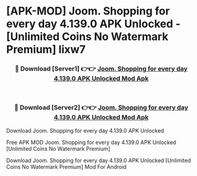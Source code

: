 # [APK-MOD] Joom. Shopping for every day 4.139.0 APK Unlocked - [Unlimited Coins No Watermark Premium] lixw7



<div align="center">
<h3>🔴 Download [Server1] 👉👉 <a href="https://momento.my/?title=Joom._Shopping_for_every_day_4.139.0_APK_Unlocked">Joom. Shopping for every day 4.139.0 APK Unlocked Mod Apk</a></h3><br>

<h3>🔴 Download [Server2] 👉👉 <a href="https://momento.my/?title=Joom._Shopping_for_every_day_4.139.0_APK_Unlocked">Joom. Shopping for every day 4.139.0 APK Unlocked Mod Apk</a></h3>
</div>



Download Joom. Shopping for every day 4.139.0 APK Unlocked 

Free APK MOD Joom. Shopping for every day 4.139.0 APK Unlocked [Unlimited Coins No Watermark Premium]

Download Joom. Shopping for every day 4.139.0 APK Unlocked [Unlimited Coins No Watermark Premium] Mod For Android
